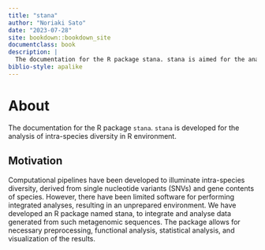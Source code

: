 ```yaml
--- 
title: "stana"
author: "Noriaki Sato"
date: "2023-07-28"
site: bookdown::bookdown_site
documentclass: book
description: |
  The documentation for the R package stana. stana is aimed for the analysis of intra-species diversity.
biblio-style: apalike
---
```


# About

The documentation for the R package `stana`. `stana` is developed for the analysis of intra-species diversity in R environment.

## Motivation 

Computational pipelines have been developed to illuminate intra-species diversity, derived from single nucleotide variants (SNVs) and gene contents of species. However, there have been limited software for performing integrated analyses, resulting in an unprepared environment. We have developed an R package named stana, to integrate and analyse data generated from such metagenomic sequences. The package allows for necessary preprocessing, functional analysis, statistical analysis, and visualization of the results.
